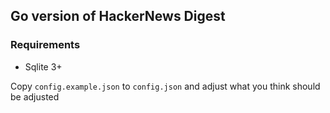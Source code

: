 ## Go version of HackerNews Digest

### Requirements

* Sqlite 3+

Copy `config.example.json` to `config.json` and adjust what you think should be adjusted

